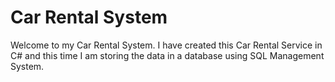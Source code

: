 # Car Rental System

Welcome to my Car Rental System. I have created this Car Rental Service in C# and this time I am storing the data in a database
using SQL Management System.
